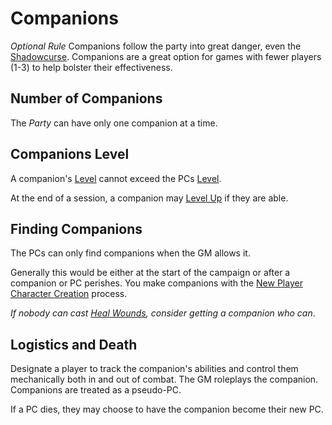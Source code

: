 # Companions

*Optional Rule*
Companions follow the party into great danger, even the [Shadowcurse](../Hazards/Shadowcurse.md). Companions are a great option for games with fewer players (1-3) to help bolster their effectiveness.

## Number of Companions

The *Party* can have only one companion at a time.

## Companions Level

A companion's [Level](../../Player%20Characters/Derived%20Statistics/Level.md) cannot exceed the PCs [Level](../../Player%20Characters/Derived%20Statistics/Level.md).

At the end of a session, a companion may [Level Up](../../Player%20Characters/Derived%20Statistics/Level.md#Level%20Up) if they are able.

## Finding Companions

The PCs can only find companions when the GM allows it.

Generally this would be either at the start of the campaign or after a companion or PC perishes. You make companions with the [New Player Character Creation](../../Character%20Creation/New%20Player%20Character%20Creation.md) process.

*If nobody can cast [Heal Wounds](../../Magic/Spells/Spells%20by%20Level/Level%201/Heal%20Wounds.md), consider getting a companion who can*.

## Logistics and Death

Designate a player to track the companion's abilities and control them mechanically both in and out of combat. The GM roleplays the companion. Companions are treated as a pseudo-PC.

If a PC dies, they may choose to have the companion become their new PC.
